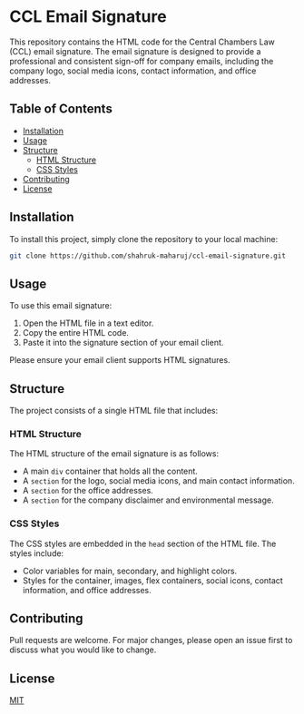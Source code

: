 # CCL Email Signature

This repository contains the HTML code for the Central Chambers Law (CCL) email signature. The email signature is designed to provide a professional and consistent sign-off for company emails, including the company logo, social media icons, contact information, and office addresses.

## Table of Contents

- [Installation](#installation)
- [Usage](#usage)
- [Structure](#structure)
  - [HTML Structure](#html-structure)
  - [CSS Styles](#css-styles)
- [Contributing](#contributing)
- [License](#license)

## Installation

To install this project, simply clone the repository to your local machine:

```bash
git clone https://github.com/shahruk-maharuj/ccl-email-signature.git
```

## Usage

To use this email signature:

1. Open the HTML file in a text editor.
2. Copy the entire HTML code.
3. Paste it into the signature section of your email client. 

Please ensure your email client supports HTML signatures.

## Structure

The project consists of a single HTML file that includes:

### HTML Structure

The HTML structure of the email signature is as follows:

- A main `div` container that holds all the content.
- A `section` for the logo, social media icons, and main contact information.
- A `section` for the office addresses.
- A `section` for the company disclaimer and environmental message.

### CSS Styles

The CSS styles are embedded in the `head` section of the HTML file. The styles include:

- Color variables for main, secondary, and highlight colors.
- Styles for the container, images, flex containers, social icons, contact information, and office addresses.

## Contributing

Pull requests are welcome. For major changes, please open an issue first to discuss what you would like to change.

## License

[MIT](https://choosealicense.com/licenses/mit/)
